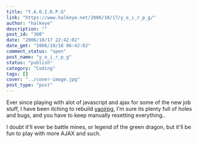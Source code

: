 ```yaml
---
title: "Y.A.O.I.R.P.G"
link: "https://www.halkeye.net/2006/10/17/y_o_i_r_p_g/"
author: "halkeye"
description: ""
post_id: "300"
date: "2006/10/17 22:42:02"
date_gmt: "2006/10/18 06:42:02"
comment_status: "open"
post_name: "y_o_i_r_p_g"
status: "publish"
category: "Coding"
tags: []
cover: "../cover-image.jpg"
post_type: "post"
---
```


Ever since playing with alot of javascript and ajax for some of the new job stuff, I have been itching to rebuild [yaoirpg](http://yaoirpg.halkeye.net/), I'm sure its plenty full of holes and bugs, and you have to keep manually resetting everything..




I doubt it'll ever be battle mines, or legend of the green dragon, but it'll be fun to play with more AJAX and such.